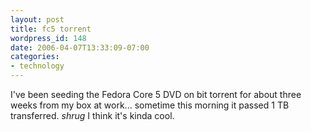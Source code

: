 ```yaml
---
layout: post
title: fc5 torrent
wordpress_id: 148
date: 2006-04-07T13:33:09-07:00
categories:
- technology
---
```

I've been seeding the Fedora Core 5 DVD on bit torrent for about three weeks from my box at work... sometime this
morning it passed 1 TB transferred. *shrug* I think it's kinda cool.
